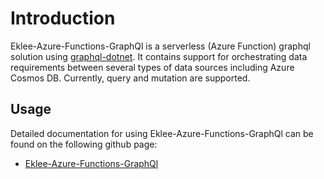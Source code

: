 # Introduction
Eklee-Azure-Functions-GraphQl is a serverless (Azure Function) graphql solution using [graphql-dotnet](https://github.com/graphql-dotnet/graphql-dotnet). It contains support for orchestrating data requirements between several types of data sources including Azure Cosmos DB. Currently, query and mutation are supported.

## Usage
Detailed documentation for using Eklee-Azure-Functions-GraphQl can be found on the following github page:

* [Eklee-Azure-Functions-GraphQl](https://github.com/seekdavidlee/Eklee-Azure-Functions-GraphQl/) 
